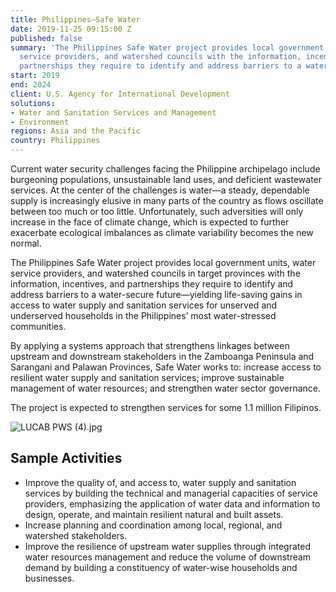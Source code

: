 ```yaml
---
title: Philippines—Safe Water
date: 2019-11-25 09:15:00 Z
published: false
summary: 'The Philippines Safe Water project provides local government units, water
  service providers, and watershed councils with the information, incentives, and
  partnerships they require to identify and address barriers to a water-secure future. '
start: 2019
end: 2024
client: U.S. Agency for International Development
solutions:
- Water and Sanitation Services and Management
- Environment
regions: Asia and the Pacific
country: Philippines
---
```


Current water security challenges facing the Philippine archipelago include burgeoning populations, unsustainable land uses, and deficient wastewater services. At the center of the challenges is water—a steady, dependable supply is increasingly elusive in many parts of the country as flows oscillate between too much or too little. Unfortunately, such adversities will only increase in the face of climate change, which is expected to further exacerbate ecological imbalances as climate variability becomes the new normal.

The Philippines Safe Water project provides local government units, water service providers, and watershed councils in target provinces with the information, incentives, and partnerships they require to identify and address barriers to a water-secure future—yielding life-saving gains in access to water supply and sanitation services for unserved and underserved households in the Philippines’ most water-stressed communities. 
 
By applying a systems approach that strengthens linkages between upstream and downstream stakeholders in the Zamboanga Peninsula and Sarangani and Palawan Provinces, Safe Water works to: increase access to resilient water supply and sanitation services; improve sustainable management of water resources; and strengthen water sector governance.
 
The project is expected to strengthen services for some 1.1 million Filipinos.

![LUCAB PWS (4).jpg](/uploads/LUCAB%20PWS%20(4).jpg) 

## Sample Activities

* Improve the quality of, and access to, water supply and sanitation services by building the technical and managerial capacities of service providers, emphasizing the application of water data and information to design, operate, and maintain resilient natural and built assets. 
* Increase planning and coordination among local, regional, and watershed stakeholders. 
* Improve the resilience of upstream water supplies through integrated water resources management and reduce the volume of downstream demand by building a constituency of water-wise households and businesses. 